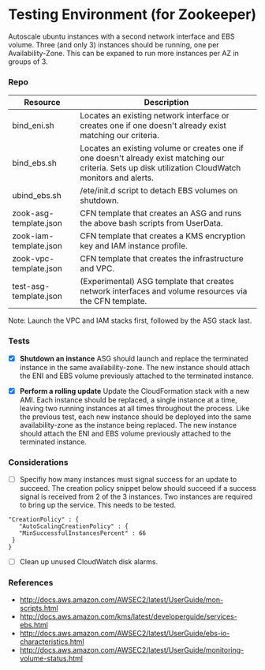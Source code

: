 # Testing Environment (for Zookeeper)


Autoscale ubuntu instances with a second network interface and EBS volume.  Three (and only 3) instances should be running, one per Availability-Zone.  This can be expaned to run more instances per AZ in groups of 3.

### Repo

Resource | Description
-------- | ------------
bind_eni.sh | Locates an existing network interface or creates one if one doesn't already exist matching our criteria.
bind_ebs.sh | Locates an existing volume or creates one if one doesn't already exist matching our criteria. Sets up disk utilization CloudWatch monitors and alerts.
ubind_ebs.sh | /ete/init.d script to detach EBS volumes on shutdown.
zook-asg-template.json | CFN template that creates an ASG and runs the above bash scripts from UserData.
zook-iam-template.json | CFN template that creates a KMS encryption key and IAM instance profile.
zook-vpc-template.json | CFN template that creates the infrastructure and VPC.
test-asg-template.json | (Experimental) ASG template that creates network interfaces and volume resources via the CFN template.

Note: Launch the VPC and IAM stacks first, followed by the ASG stack last.

### Tests

- [x] **Shutdown an instance** ASG should launch and replace the terminated instance in the same availability-zone. The new instance should attach the ENI and EBS volume previously attached to the terminated instance.

- [x] **Perform a rolling update**  Update the CloudFormation stack with a new AMI. Each instance should be replaced, a single instance at a time, leaving two running instances at all times throughout the process. Like the previous test, each new instance should be deployed into the same availability-zone as the instance being replaced. The new instance should attach the ENI and EBS volume previously attached to the terminated instance.

### Considerations

- [ ] Specifiy how many instances must signal success for an update to succeed. The creation policy snippet below should succeed if a success signal is received from 2 of the 3 instances. Two instances are required to bring up the service. This needs to be tested.

```
"CreationPolicy" : {
   "AutoScalingCreationPolicy" : {
   "MinSuccessfulInstancesPercent" : 66
 }
}
```

- [ ] Clean up unused CloudWatch disk alarms.

### References

* http://docs.aws.amazon.com/AWSEC2/latest/UserGuide/mon-scripts.html
* http://docs.aws.amazon.com/kms/latest/developerguide/services-ebs.html
* http://docs.aws.amazon.com/AWSEC2/latest/UserGuide/ebs-io-characteristics.html
* http://docs.aws.amazon.com/AWSEC2/latest/UserGuide/monitoring-volume-status.html

